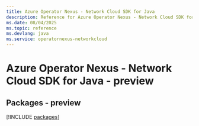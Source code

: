 ```yaml
---
title: Azure Operator Nexus - Network Cloud SDK for Java
description: Reference for Azure Operator Nexus - Network Cloud SDK for Java
ms.date: 08/04/2025
ms.topic: reference
ms.devlang: java
ms.service: operatornexus-networkcloud
---
```

# Azure Operator Nexus - Network Cloud SDK for Java - preview
## Packages - preview
[!INCLUDE [packages](operator-nexus---network-cloud-index.md)]
